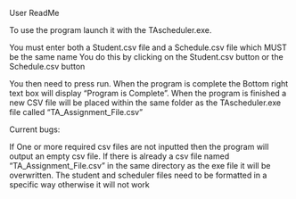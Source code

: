 User ReadMe

To use the program launch it with the TAscheduler.exe.

You must enter both a Student.csv file and a Schedule.csv file which MUST be the same name
You do this by clicking on the Student.csv button or the Schedule.csv button

You then need to press run. When the program is complete the Bottom right text box will display “Program is Complete”.
When the program is finished a new CSV file will be placed within the same folder as the TAscheduler.exe file called “TA_Assignment_File.csv”


Current bugs:

If One or more required csv files are not inputted then the program will output an empty csv file.
If there is already a csv file named “TA_Assignment_File.csv” in the same directory as the exe file it will be overwritten.
The student and scheduler files need to be formatted in a specific way otherwise it will not work

